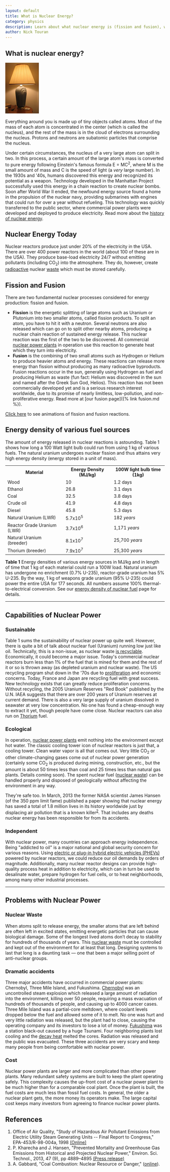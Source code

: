 ```yaml
---
layout: default
title: What is Nuclear Energy?
category: physics
description: Learn about what nuclear energy is (fission and fusion), were it comes from, and how it is harnessed. Also discusses basic pros and cons of nuclear reactors.
author: Nick Touran
---
```


<div class="row">
<div class="col-md-8" markdown="1">
    
## What is nuclear energy? 

<div class="pull-right"><img src="img/lamp.jpg" alt="A lamp" title="A Lamp" /></div>

Everything around you is made up of tiny objects called atoms. Most of the mass of each atom is
concentrated in the center (which is called the nucleus), and the rest of the mass is in the cloud
of electrons surrounding the nucleus. Protons and neutrons are subatomic particles that comprise the
nucleus. 

Under certain circumstances, the nucleus of a very large atom can split in two. In this process, a
certain amount of the large atom's mass is converted to pure energy following Einstein's famous
formula E = MC<sup>2</sup>, where M is the small amount of mass and C is the speed of light (a
*very* large number). In the 1930s and '40s, humans discovered this energy and recognized its
potential as a weapon. Technology developed in the Manhattan Project successfully used this energy
in a chain reaction to create nuclear bombs. Soon after World War II ended, the newfound energy
source found a home in the propulsion of the nuclear navy, providing submarines with engines that
could run for over a year without refueling. This technology was quickly transferred to the public
sector, where commercial power plants were developed and deployed to produce electricity. Read more
about the <a href="{% link history.md %}"> history of nuclear energy</a>. 

## Nuclear Energy Today

Nuclear reactors produce just under 20% of the electricity in the USA. There are over 400 power
reactors in the world (about 100 of these are in the USA). They produce base-load electricity 24/7
without emitting pollutants (including CO<sub>2</sub>) into the atmosphere. They do, however, create
<a href="{% link radioactivity.md %}">radioactive</a> nuclear <a
href="{% link waste.md %}">waste</a> which must be stored carefully. 

</div>

</div>

<div class="row">
<div class="col-md-6" markdown="1">
<a name="components"></a> 

## Fission and Fusion

There are two fundamental nuclear processes considered for energy production: fission and fusion. 

* **Fission** is the energetic splitting of large atoms such as Uranium or Plutonium into two
  smaller atoms, called fission products. To split an atom, you have to hit it with a neutron.
  Several neutrons are also released which can go on to split other nearby atoms, producing a nuclear
  chain reaction of sustained energy release. This nuclear reaction was the first of the two to be
  discovered. All commercial <a href="{% link reactors.md %}">nuclear power plants</a> in operation
  use this reaction to generate heat which they turn into electricity.
* **Fusion** is the combining of two small atoms such as Hydrogen or Helium to produce heavier atoms
  and energy. These reactions can release more energy than fission without producing as many
  radioactive byproducts. Fusion reactions occur in the sun, generally using Hydrogen as fuel and
  producing Helium as waste (fun fact: Helium was discovered in the sun and named after the Greek Sun
  God, Helios). This reaction has not been commercially developed yet and is a serious research
  interest worldwide, due to its promise of nearly limitless, low-pollution, and non-proliferative
  energy. Read more at [our fusion page]({% link fusion.md %}).

          
<a href="{% link reaction-animations.md %}">Click here</a> to see animations of fission and fusion reactions. 

</div>
<div class="col-md-6" markdown="1">

## Energy density of various fuel sources

The amount of energy released in nuclear reactions is astounding. Table 1 shows how long a 100 Watt
light bulb could run from using 1 kg of various fuels. The natural uranium undergoes nuclear fission
and thus attains very high energy density (energy stored in a unit of mass).

<table class="table table-striped">
<tr><th>Material</th><th >Energy Density (MJ/kg)</th><th >100W light bulb time (1kg)</th></tr>
<tr><td>Wood</td><td>10</td><td>1.2 days</td></tr>
<tr><td>Ethanol</td><td>26.8</td><td>3.1 days</td></tr>
<tr><td>Coal</td><td>32.5</td><td>3.8 days</td></tr>
<tr><td>Crude oil</td><td>41.9</td><td>4.8 days</td></tr>
<tr><td>Diesel</td><td>45.8</td><td>5.3 days</td></tr>
<tr><td>Natural Uranium (LWR)</td><td>5.7x10<sup>5</sup></td><td>182 <em>years</em></td></tr>
<tr><td>Reactor Grade Uranium (LWR)</td><td>3.7x10<sup>6</sup></td><td>1,171 <em>years</em></td></tr>
<tr><td>Natural Uranium (breeder)</td><td>8.1x10<sup>7</sup></td><td>25,700 <em>years</em></td></tr>
<tr><td>Thorium (breeder)</td><td>7.9x10<sup>7</sup></td><td>25,300 <em>years</em></td></tr>
</table>
<p class="caption"><strong>Table 1</strong> Energy densities of various energy sources in MJ/kg and
in length of time that 1 kg of each material could run a 100W load. Natural uranium has undergone no
enrichment (0.7% U-235), reactor-grade uranium has 5% U-235. By the way, 1 kg of weapons grade
uranium (95% U-235) could power the entire USA for 177 seconds. All numbers assume 100%
thermal-to-electrical conversion. See our <a href="{% link energy-density.html %}">energy
density of nuclear fuel</a> page for details.</p>   
</div>
</div>

<hr/>
<div class="row">
<h2 class="text-center">Capabilities of Nuclear Power</h2>
<div class="col-md-4" markdown="1">
<h3 class="text-center">Sustainable</h3>

Table 1 sums the sustainability of nuclear power up quite well. However, there is quite a bit of
talk about nuclear fuel (Uranium) running low just like oil. Technically, this is a non-issue, as
nuclear waste <a href="{% link recycling.md %}">is recyclable</a>. Economically, it could become a
major issue. Today's commercial nuclear reactors burn less than 1% of the fuel that is mined for
them and the rest of it or so is thrown away (as depleted uranium and nuclear waste). The US
recycling program shut down in the '70s due to <a
href="{% link non-proliferation.md %}">proliferation</a> and economic concerns. Today, France and Japan
are recycling fuel with great success. New technology exists that can greatly reduce proliferation
concerns. Without recycling, the 2005 Uranium Reserves "Red Book" published by the U.N. IAEA
suggests that there are over 200 years of Uranium reserves at current demand. There is also a very
large supply of uranium dissolved in seawater at very low concentration. No one has found a
cheap-enough way to extract it yet, though people have come close. Nuclear reactors can also run on
<a href="{% link thorium.md %}">Thorium</a> fuel. 
</div>

<div class="col-md-4" markdown="1">
<h3 class="text-center">Ecological</h3>


In operation, <a href="{% link reactors.md %}">nuclear power plants</a> emit nothing into the
environment except hot water. The classic cooling tower icon of nuclear reactors is just that, a
cooling tower. Clean water vapor is all that comes out. Very little CO<sub>2</sub> or other
climate-changing gases come out of nuclear power generation (certainly some CO<sub>2</sub> is
produced during mining, construction, etc., but the amount is about 50 times less than coal and 25
times less than natural gas plants. Details coming soon). The spent nuclear fuel (<a
href="{% link waste.md %}">nuclear waste</a>) can be handled properly and disposed of geologically
without affecting the environment in any way. 

They're safe too. In March, 2013 the former NASA scientist James Hansen (of the 350 ppm limit fame)
published a paper showing that nuclear energy has saved a total of 1.8 million lives in its history
worldwide just by displacing air pollution that is a known killer<sup><a
href="{% link nuclear-energy.md %}#references">2</a></sup>. That includes any deaths nuclear energy has
been responsible for from its accidents. 
</div>

<div class="col-md-4" markdown="1">
<h3 class="text-center">Independent</h3>

With nuclear power, many countries can approach energy independence. Being &quot;addicted to
oil&quot; is a major national and global security  concern for various reasons. Using <a
href="{% link phev.md %}">electric or plug-in hybrid electric vehicles (PHEVs)</a> powered by
nuclear reactors, we could reduce our oil demands by orders of magnitude. Additionally, many nuclear
reactor designs can provide high-quality process heat in addition to electricity, which can in turn
be used to desalinate water, prepare hydrogen for fuel cells, or to heat neighborhoods, among many
other industrial processes. 
 
          
</div> 
</div>

<hr/>


<div class="row">
<h2 class="text-center">Problems with Nuclear Power</h2>
<div class="col-md-4" markdown="1">
<h3 class="text-center">Nuclear Waste</h3>

When atoms split to release energy, the smaller atoms that are left behind are often left in excited
states, emitting energetic particles that can cause biological damage. Some of the longest lived
atoms don&rsquo;t decay to stability for hundreds of thousands of years. This <a
href="{% link waste.md %}">nuclear waste</a> must be controlled and kept out of the environment for
at least that long. Designing systems to last that long is a daunting task &mdash; one that been a
major selling point of anti-nuclear groups. 

</div>

<div class="col-md-4" markdown="1">
<h3 class="text-center">Dramatic accidents</h3>
Three major accidents have occurred in commercial power plants: Chernobyl, Three Mile Island, and
Fukushima. <a href="{% link chernobyl-main.html %}">Chernobyl</a> was an uncontrolled steam explosion which released a
large amount of radiation into the environment, killing over 50 people, requiring a mass evacuation
of hundreds of thousands of people, and causing up to 4000 cancer cases. Three Mile Island was a
partial-core meltdown, where coolant levels dropped below the fuel and allowed some of it to melt.
No one was hurt and very little radiation was released, but the plant had to close, causing the
operating company and its investors to lose a lot of money. <a
href="{% link fukushima.html %}">Fukushima</a> was a station black-out caused by a huge Tsunami. Four
neighboring plants lost cooling and the <a href="{% link decay-heat.html %}">decay heat</a> melted the
cores. Radiation was released and the public was evacuated. These three accidents are very scary and
keep many people from being comfortable with nuclear power. 

</div>

<div class="col-md-4" markdown="1">
<h3 class="text-center">Cost</h3>
Nuclear power plants are larger and more complicated than other power plants. Many redundant safety
systems are built to keep the plant operating safely. This complexity causes the up-front cost of a
nuclear power plant to be much higher than for a comparable coal plant. Once the plant is built, the
fuel costs are much less than fossil fuel costs. In general, the older a nuclear plant gets, the
more money its operators make. The large capital cost keeps many investors from agreeing to finance
nuclear power plants. 

</div>

</div>

<div class="row">
<div class="col-md-12" markdown="1">
<h2>References</h2>

1. Office of Air Quality, "Study of Hazardous Air Pollutant Emissions from Electric Utility Steam Generating Units -- Final Report to Congress," EPA-453/R-98-004a, 1998 <a href="https://www.epa.gov/mats/study-hazardous-air-pollutant-emissions-electric-utility-steam-generating-units-final-report">(Online)</a>
2. P. Kharecha and J. Hansen, "Prevented Mortality and Greenhouse Gas Emissions from Historical and Projected Nuclear Power," Environ. Sci. Technol., 2013, 47 (9), pp 4889–4895 <a href="http://pubs.acs.org/doi/abs/10.1021/es3051197">(Press release)</a>
3. A. Gabbard, &quot;Coal Combustion: Nuclear Resource or Danger,&quot; (<a href="https://www.nrc.gov/docs/ML0932/ML093280447.pdf">online</a>). 

</div>
</div>

